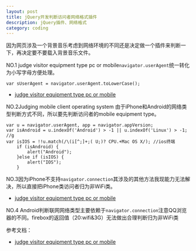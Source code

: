 ```yaml
---
layout: post
title: jQuery开发判断访问者网络格式插件
description: jQuery插件、网络格式
category: coding
---
```

因为网页涉及一个背景音乐考虑到网络环境的不同还是决定做一个插件来判断一下，再决定要不要载入背景音乐文件。

NO.1 judge visitor equipment type pc or mobile`navigator.userAgent`统一转化为小写字母方便处理。

    var sUserAgent = navigator.userAgent.toLowerCase();

- [judge visitor equipment type pc or mobile][1]

NO.2Judging mobile client operating system 由于iPhone和Android的网络类型判断方式不同，所以要先判断访问者的mobile equipment type。

    var u = navigator.userAgent, app = navigator.appVersion;
    var isAndroid = u.indexOf('Android') > -1 || u.indexOf('Linux') > -1; //g
    var isIOS = !!u.match(/\(i[^;]+;( U;)? CPU.+Mac OS X/); //ios终端
        if (isAndroid) {
            alert("Android");
        }else if (isIOS) {
            alert("IOS");
        }

NO.3因为iPhone不支持`navigator.connection`其涉及的其他方法我现能力无法解决，所以直接把iPhone类访问者归为非WiFi类。

- [judge visitor equipment type pc or mobile][2]

NO.4 Android判断联网网络类型主要依赖于`navigator.connection`注意QQ浏览器的不同。firebox的返回值（20:wifi&3G）无法做出合理判断归为非WiFi类

参考文档：

- [judge visitor equipment type pc or mobile][3]

[1]: http://blog.csdn.net/chelen_jak/article/details/43736517
[2]: http://blog.csdn.net/jiayou8809/article/details/8279209
[3]: http://www.cnblogs.com/aure/p/5261394.html